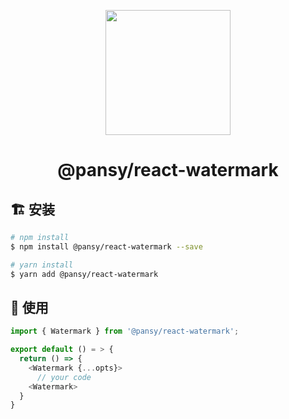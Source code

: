 <p align="center">
  <a href="https://ant.design">
    <img width="200" src="https://cdn.jsdelivr.net/gh/wangxingkang/pictures@latest/imgs/20210427184129.svg">
  </a>
</p>

<h1 align="center">@pansy/react-watermark</h1>

## 🏗 安装

```sh
# npm install
$ npm install @pansy/react-watermark --save

# yarn install
$ yarn add @pansy/react-watermark
```

## 🔨 使用

```ts
import { Watermark } from '@pansy/react-watermark';

export default () = > {
  return () => {
    <Watermark {...opts}>
      // your code
    <Watermark>
  }
}
```
